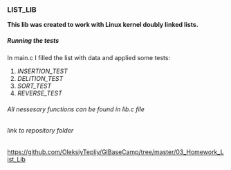 ### LIST_LIB
**This lib was created to work with Linux kernel doubly linked lists.**
##### Running the tests
In main.c I filled the list with data and applied some tests:
1. *INSERTION_TEST*
2. *DELITION_TEST*
3. *SORT_TEST*
4. *REVERSE_TEST*

###### All nessesary functions can be found in lib.c file

###### link to repository folder
https://github.com/OleksiyTepliy/GlBaseCamp/tree/master/03_Homework_List_Lib
